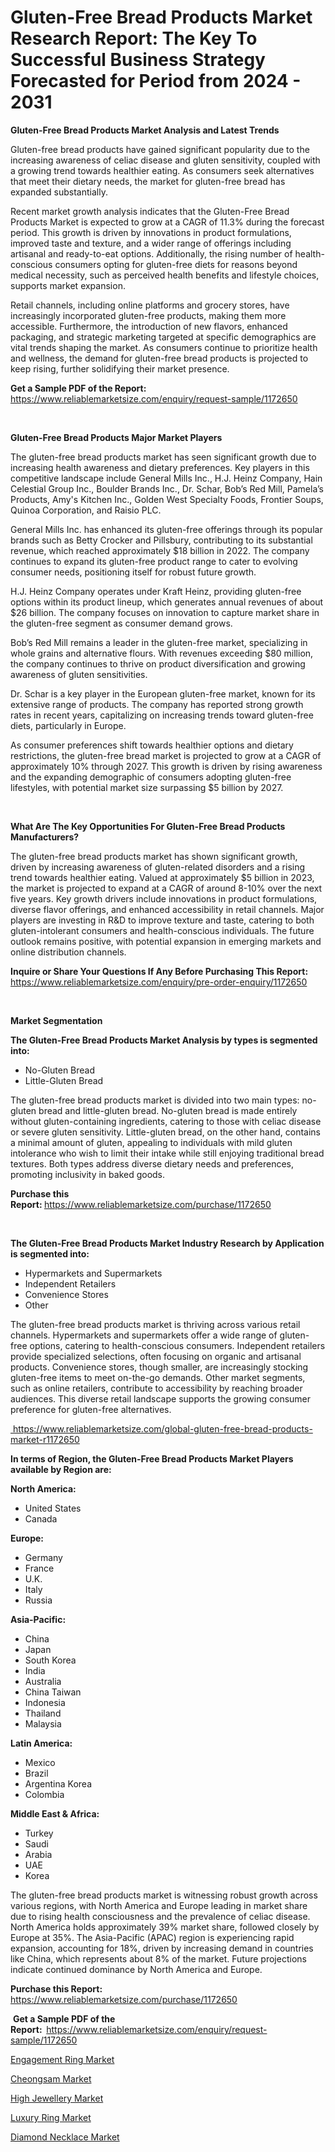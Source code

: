 <p><h1>Gluten-Free Bread Products Market Research Report: The Key To Successful Business Strategy Forecasted for Period from 2024 - 2031</h1></p><p><strong>Gluten-Free Bread Products Market Analysis and Latest Trends</strong></p>
<p><p>Gluten-free bread products have gained significant popularity due to the increasing awareness of celiac disease and gluten sensitivity, coupled with a growing trend towards healthier eating. As consumers seek alternatives that meet their dietary needs, the market for gluten-free bread has expanded substantially. </p><p>Recent market growth analysis indicates that the Gluten-Free Bread Products Market is expected to grow at a CAGR of 11.3% during the forecast period. This growth is driven by innovations in product formulations, improved taste and texture, and a wider range of offerings including artisanal and ready-to-eat options. Additionally, the rising number of health-conscious consumers opting for gluten-free diets for reasons beyond medical necessity, such as perceived health benefits and lifestyle choices, supports market expansion.</p><p>Retail channels, including online platforms and grocery stores, have increasingly incorporated gluten-free products, making them more accessible. Furthermore, the introduction of new flavors, enhanced packaging, and strategic marketing targeted at specific demographics are vital trends shaping the market. As consumers continue to prioritize health and wellness, the demand for gluten-free bread products is projected to keep rising, further solidifying their market presence.</p></p>
<p><strong>Get a Sample PDF of the Report:&nbsp;</strong> <a href="https://www.reliablemarketsize.com/enquiry/request-sample/1172650?utm_campaign=1766&utm_medium=2&utm_source=Github&utm_content=ia&utm_term=11122024&utm_id=gluten-free-bread-products">https://www.reliablemarketsize.com/enquiry/request-sample/1172650</a></p>
<p>&nbsp;</p>
<p><strong>Gluten-Free Bread Products Major Market Players</strong></p>
<p><p>The gluten-free bread products market has seen significant growth due to increasing health awareness and dietary preferences. Key players in this competitive landscape include General Mills Inc., H.J. Heinz Company, Hain Celestial Group Inc., Boulder Brands Inc., Dr. Schar, Bob’s Red Mill, Pamela’s Products, Amy's Kitchen Inc., Golden West Specialty Foods, Frontier Soups, Quinoa Corporation, and Raisio PLC.</p><p>General Mills Inc. has enhanced its gluten-free offerings through its popular brands such as Betty Crocker and Pillsbury, contributing to its substantial revenue, which reached approximately $18 billion in 2022. The company continues to expand its gluten-free product range to cater to evolving consumer needs, positioning itself for robust future growth.</p><p>H.J. Heinz Company operates under Kraft Heinz, providing gluten-free options within its product lineup, which generates annual revenues of about $26 billion. The company focuses on innovation to capture market share in the gluten-free segment as consumer demand grows.</p><p>Bob’s Red Mill remains a leader in the gluten-free market, specializing in whole grains and alternative flours. With revenues exceeding $80 million, the company continues to thrive on product diversification and growing awareness of gluten sensitivities.</p><p>Dr. Schar is a key player in the European gluten-free market, known for its extensive range of products. The company has reported strong growth rates in recent years, capitalizing on increasing trends toward gluten-free diets, particularly in Europe.</p><p>As consumer preferences shift towards healthier options and dietary restrictions, the gluten-free bread market is projected to grow at a CAGR of approximately 10% through 2027. This growth is driven by rising awareness and the expanding demographic of consumers adopting gluten-free lifestyles, with potential market size surpassing $5 billion by 2027.</p></p>
<p>&nbsp;</p>
<p><strong>What Are The Key Opportunities For Gluten-Free Bread Products Manufacturers?</strong></p>
<p><p>The gluten-free bread products market has shown significant growth, driven by increasing awareness of gluten-related disorders and a rising trend towards healthier eating. Valued at approximately $5 billion in 2023, the market is projected to expand at a CAGR of around 8-10% over the next five years. Key growth drivers include innovations in product formulations, diverse flavor offerings, and enhanced accessibility in retail channels. Major players are investing in R&D to improve texture and taste, catering to both gluten-intolerant consumers and health-conscious individuals. The future outlook remains positive, with potential expansion in emerging markets and online distribution channels.</p></p>
<p><strong>Inquire or Share Your Questions If Any Before Purchasing This Report:</strong> <a href="https://www.reliablemarketsize.com/enquiry/pre-order-enquiry/1172650?utm_campaign=1766&utm_medium=2&utm_source=Github&utm_content=ia&utm_term=11122024&utm_id=gluten-free-bread-products">https://www.reliablemarketsize.com/enquiry/pre-order-enquiry/1172650</a></p>
<p>&nbsp;</p>
<p><strong>Market Segmentation</strong></p>
<p><strong>The Gluten-Free Bread Products Market Analysis by types is segmented into:</strong></p>
<p><ul><li>No-Gluten Bread</li><li>Little-Gluten Bread</li></ul></p>
<p><p>The gluten-free bread products market is divided into two main types: no-gluten bread and little-gluten bread. No-gluten bread is made entirely without gluten-containing ingredients, catering to those with celiac disease or severe gluten sensitivity. Little-gluten bread, on the other hand, contains a minimal amount of gluten, appealing to individuals with mild gluten intolerance who wish to limit their intake while still enjoying traditional bread textures. Both types address diverse dietary needs and preferences, promoting inclusivity in baked goods.</p></p>
<p><strong>Purchase this Report:&nbsp;</strong><a href="https://www.reliablemarketsize.com/purchase/1172650?utm_campaign=1766&utm_medium=2&utm_source=Github&utm_content=ia&utm_term=11122024&utm_id=gluten-free-bread-products">https://www.reliablemarketsize.com/purchase/1172650</a></p>
<p>&nbsp;</p>
<p><strong>The Gluten-Free Bread Products Market Industry Research by Application is segmented into:</strong></p>
<p><ul><li>Hypermarkets and Supermarkets</li><li>Independent Retailers</li><li>Convenience Stores</li><li>Other</li></ul></p>
<p><p>The gluten-free bread products market is thriving across various retail channels. Hypermarkets and supermarkets offer a wide range of gluten-free options, catering to health-conscious consumers. Independent retailers provide specialized selections, often focusing on organic and artisanal products. Convenience stores, though smaller, are increasingly stocking gluten-free items to meet on-the-go demands. Other market segments, such as online retailers, contribute to accessibility by reaching broader audiences. This diverse retail landscape supports the growing consumer preference for gluten-free alternatives.</p></p>
<p><a href="https://www.reliablemarketsize.com/global-gluten-free-bread-products-market-r1172650?utm_campaign=1766&utm_medium=2&utm_source=Github&utm_content=ia&utm_term=11122024&utm_id=gluten-free-bread-products">&nbsp;https://www.reliablemarketsize.com/global-gluten-free-bread-products-market-r1172650</a></p>
<p><strong>In terms of Region, the Gluten-Free Bread Products Market Players available by Region are:</strong></p>
<p>
    <p> <strong> North America: </strong>
        <ul>
            <li>United States</li>
            <li>Canada</li>
        </ul>
        </p> 
    <p> <strong> Europe: </strong>
        <ul>
            <li>Germany</li>
            <li>France</li>
            <li>U.K.</li>
            <li>Italy</li>
            <li>Russia</li>
        </ul>
        </p> 
    <p> <strong> Asia-Pacific: </strong>
        <ul>
            <li>China</li>
            <li>Japan</li>
            <li>South Korea</li>
            <li>India</li>
            <li>Australia</li>
            <li>China Taiwan</li>
            <li>Indonesia</li>
            <li>Thailand</li>
            <li>Malaysia</li>
        </ul>
        </p> 
    <p> <strong> Latin America: </strong>
        <ul>
            <li>Mexico</li>
            <li>Brazil</li>
            <li>Argentina Korea</li>
            <li>Colombia</li>
        </ul>
        </p> 
    <p> <strong> Middle East & Africa: </strong>
        <ul>
            <li>Turkey</li>
            <li>Saudi</li>
            <li>Arabia</li>
            <li>UAE</li>
            <li>Korea</li>
        </ul>
    </p>
    </p>
<p><p>The gluten-free bread products market is witnessing robust growth across various regions, with North America and Europe leading in market share due to rising health consciousness and the prevalence of celiac disease. North America holds approximately 39% market share, followed closely by Europe at 35%. The Asia-Pacific (APAC) region is experiencing rapid expansion, accounting for 18%, driven by increasing demand in countries like China, which represents about 8% of the market. Future projections indicate continued dominance by North America and Europe.</p></p>
<p><strong>Purchase this Report: </strong><a href="https://www.reliablemarketsize.com/purchase/1172650?utm_campaign=1766&utm_medium=2&utm_source=Github&utm_content=ia&utm_term=11122024&utm_id=gluten-free-bread-products">https://www.reliablemarketsize.com/purchase/1172650</a></p>
<p>&nbsp;<strong>Get a Sample PDF of the Report:&nbsp;&nbsp;</strong><a href="https://www.reliablemarketsize.com/enquiry/request-sample/1172650?utm_campaign=1766&utm_medium=2&utm_source=Github&utm_content=ia&utm_term=11122024&utm_id=gluten-free-bread-products">https://www.reliablemarketsize.com/enquiry/request-sample/1172650</a></p>
<p><strong></strong></p>
<p><p><a href="https://www.linkedin.com/pulse/strategic-market-outlook-engagement-ring-key-drivers-growth-trends-cbjtf?utm_campaign=1766&utm_medium=2&utm_source=Github&utm_content=ia&utm_term=11122024&utm_id=gluten-free-bread-products">Engagement Ring Market</a></p><p><a href="https://www.linkedin.com/pulse/strategic-insights-cheongsam-market-stakeholder-impacts-projected-dbrwf?utm_campaign=1766&utm_medium=2&utm_source=Github&utm_content=ia&utm_term=11122024&utm_id=gluten-free-bread-products">Cheongsam Market</a></p><p><a href="https://www.linkedin.com/pulse/high-jewellery-market-growth-analysis-2024-2031-trends-strategies-z4mzc?utm_campaign=1766&utm_medium=2&utm_source=Github&utm_content=ia&utm_term=11122024&utm_id=gluten-free-bread-products">High Jewellery Market</a></p><p><a href="https://www.linkedin.com/pulse/luxury-ring-market-size-forecasted-126-cagr-from-2024-2031-7v4nf?utm_campaign=1766&utm_medium=2&utm_source=Github&utm_content=ia&utm_term=11122024&utm_id=gluten-free-bread-products">Luxury Ring Market</a></p><p><a href="https://www.linkedin.com/pulse/detailed-report-thesize-dynamics-expected-growth-5-cagrof-diamond-9fwgc?utm_campaign=1766&utm_medium=2&utm_source=Github&utm_content=ia&utm_term=11122024&utm_id=gluten-free-bread-products">Diamond Necklace Market</a></p></p>
